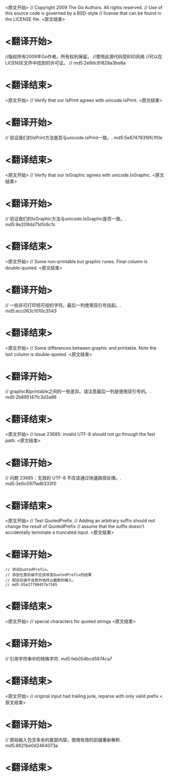 
<原文开始>
// Copyright 2009 The Go Authors. All rights reserved.
// Use of this source code is governed by a BSD-style
// license that can be found in the LICENSE file.
<原文结束>

# <翻译开始>
//版权所有2009年Go作者。所有权利保留。
//使用此源代码受BSD风格
//可以在LICENSE文件中找到的许可证。
// md5:2e9dc81828a3be8a
# <翻译结束>


<原文开始>
// Verify that our IsPrint agrees with unicode.IsPrint.
<原文结束>

# <翻译开始>
// 验证我们的IsPrint方法是否与unicode.IsPrint一致。. md5:5e874793f8fc1f0e
# <翻译结束>


<原文开始>
// Verify that our IsGraphic agrees with unicode.IsGraphic.
<原文结束>

# <翻译开始>
// 验证我们的IsGraphic方法与unicode.IsGraphic是否一致。. md5:8e209dd71d1c6c1c
# <翻译结束>


<原文开始>
// Some non-printable but graphic runes. Final column is double-quoted.
<原文结束>

# <翻译开始>
// 一些非可打印但可视的字符。最后一列使用双引号括起。. md5:ecc063c1010c3543
# <翻译结束>


<原文开始>
// Some differences between graphic and printable. Note the last column is double-quoted.
<原文结束>

# <翻译开始>
// graphic和printable之间的一些差异。请注意最后一列是使用双引号的。. md5:2b885147fc3d3a86
# <翻译结束>


<原文开始>
// Issue 23685: invalid UTF-8 should not go through the fast path.
<原文结束>

# <翻译开始>
// 问题 23685：无效的 UTF-8 不应该通过快速路径处理。. md5:3e0c097fad6333f0
# <翻译结束>


<原文开始>
	// Test QuotedPrefix.
	// Adding an arbitrary suffix should not change the result of QuotedPrefix
	// assume that the suffix doesn't accidentally terminate a truncated input.
<原文结束>

# <翻译开始>
	// 测试QuotedPrefix。
	// 添加任意后缀不应该改变QuotedPrefix的结果
	// 假设后缀不会意外地终止截断的输入。
	// md5:95e27f90457e7585
# <翻译结束>


<原文开始>
// special characters for quoted strings
<原文结束>

# <翻译开始>
// 引用字符串中的特殊字符. md5:feb054bcd5874ca7
# <翻译结束>


<原文开始>
// original input had trailing junk, reparse with only valid prefix
<原文结束>

# <翻译开始>
// 原始输入包含多余的尾部内容，使用有效的前缀重新解析. md5:8621be0d2464073a
# <翻译结束>

